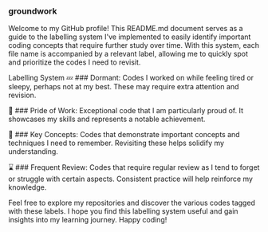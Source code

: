 ### groundwork
Welcome to my GitHub profile! This README.md document serves as a guide to the labelling system I've implemented to easily identify important coding concepts that require further study over time. With this system, each file name is accompanied by a relevant label, allowing me to quickly spot and prioritize the codes I need to revisit.

Labelling System
💤 ### Dormant:
Codes I worked on while feeling tired or sleepy, perhaps not at my best. These may require extra attention and revision.

🫵 ### Pride of Work:
Exceptional code that I am particularly proud of. It showcases my skills and represents a notable achievement.

🦖 ### Key Concepts:
Codes that demonstrate important concepts and techniques I need to remember. Revisiting these helps solidify my understanding.

⌛ ### Frequent Review:
Codes that require regular review as I tend to forget or struggle with certain aspects. Consistent practice will help reinforce my knowledge.

Feel free to explore my repositories and discover the various codes tagged with these labels. I hope you find this labelling system useful and gain insights into my learning journey. Happy coding!